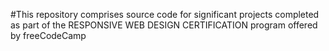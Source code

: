 #This repository comprises source code for significant projects completed as part of the RESPONSIVE WEB DESIGN CERTIFICATION program offered by freeCodeCamp
